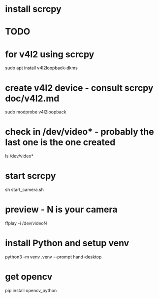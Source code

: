 # install scrcpy
# TODO

# for v4l2 using scrcpy
sudo apt install v4l2loopback-dkms
# create v4l2 device - consult scrcpy doc/v4l2.md
sudo modprobe v4l2loopback
# check in /dev/video* - probably the last one is the one created 
ls /dev/video*
# start scrcpy
sh start_camera.sh
# preview - N is your camera
ffplay -i /dev/videoN

# install Python and setup venv
python3 -m venv .venv --prompt hand-desktop
# get opencv
pip install opencv_python
